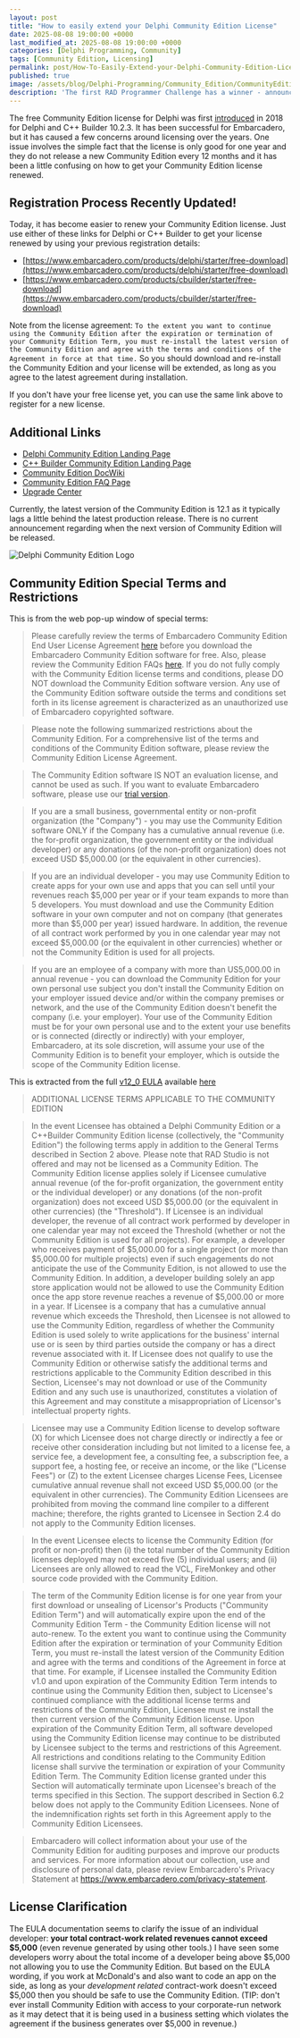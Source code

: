 ```yaml
---
layout: post
title: "How to easily extend your Delphi Community Edition License"
date: 2025-08-08 19:00:00 +0000
last_modified_at: 2025-08-08 19:00:00 +0000
categories: [Delphi Programming, Community]
tags: [Community Edition, Licensing]
permalink: post/How-To-Easily-Extend-your-Delphi-Community-Edition-License
published: true
image: /assets/blog/Delphi-Programming/Community_Edition/CommunityEdition_EasierToRenew.png
description: 'The first RAD Programmer Challenge has a winner - announced today!'
---
```


The free Community Edition license for Delphi was first [introduced](https://blogs.embarcadero.com/introducing-delphi-and-c-builder-community-edition/) in 2018 for Delphi and C++ Builder 10.2.3.  It has been successful for Embarcadero, but it has caused a few concerns around licensing over the years.  One issue involves the simple fact that the license is only good for one year and they do not release a new Community Edition every 12 months and it has been a little confusing on how to get your Community Edition license renewed.

## Registration Process Recently Updated!
Today, it has become easier to renew your Community Edition license.  Just use either of these links for Delphi or C++ Builder to get your license renewed by using your previous registration details:

- [https://www.embarcadero.com/products/delphi/starter/free-download](https://www.embarcadero.com/products/delphi/starter/free-download)
- [https://www.embarcadero.com/products/cbuilder/starter/free-download](https://www.embarcadero.com/products/cbuilder/starter/free-download)

Note from the license agreement: `To the extent you want to continue using the Community Edition after the expiration or termination of your Community Edition Term, you must re-install the latest version of the Community Edition and agree with the terms and conditions of the Agreement in force at that time.`  So you should download and re-install the Community Edition and your license will be extended, as long as you agree to the latest agreement during installation.


If you don't have your free license yet, you can use the same link above to register for a new license.


## Additional Links
- [Delphi Community Edition Landing Page](https://www.embarcadero.com/products/delphi/starter)
- [C++ Builder Community Edition Landing Page](https://www.embarcadero.com/products/cbuilder/starter)
- [Community Edition DocWiki](https://docwiki.embarcadero.com/RADStudio/en/Community_Edition) 
- [Community Edition FAQ Page](https://www.embarcadero.com/products/delphi/starter/faq)
- [Upgrade Center](https://www.embarcadero.com/rad-in-action/migration-upgrade-center)

Currently, the latest version of the Community Edition is 12.1 as it typically lags a little behind the latest production release.  There is no current announcement regarding when the next version of Community Edition will be released.

![Delphi Community Edition Logo](/assets/blog/Delphi-Programming/Community_Edition/Delphi_Community_Edition.png)


## Community Edition Special Terms and Restrictions
This is from the web pop-up window of special terms:

>Please carefully review the terms of Embarcadero Community Edition End User License Agreement [here](https://www.ideracorp.com/legal/embarcadero#tabs-2) before you download the Embarcadero Community Edition software for free. Also, please review the Community Edition FAQs [here](https://www.embarcadero.com/products/delphi/starter/faq). If you do not fully comply with the Community Edition license terms and conditions, please DO NOT download the Community Edition software version. Any use of the Community Edition software outside the terms and conditions set forth in its license agreement is characterized as an unauthorized use of Embarcadero copyrighted software.

>Please note the following summarized restrictions about the Community Edition. For a comprehensive list of the terms and conditions of the Community Edition software, please review the Community Edition License Agreement.

>The Community Edition software IS NOT an evaluation license, and cannot be used as such. If you want to evaluate Embarcadero software, please use our [trial version](https://www.embarcadero.com/products/delphi/start-for-free).

>If you are a small business, governmental entity or non-profit organization (the "Company") - you may use the Community Edition software ONLY if the Company has a cumulative annual revenue (i.e. the for-profit organization, the government entity or the individual developer) or any donations (of the non-profit organization) does not exceed USD $5,000.00 (or the equivalent in other currencies).

> If you are an individual developer - you may use Community Edition to create apps for your own use and apps that you can sell until your revenues reach $5,000 per year or if your team expands to more than 5 developers. You must download and use the Community Edition software in your own computer and not on company (that generates more than $5,000 per year) issued hardware. In addition, the revenue of all contract work performed by you in one calendar year may not exceed $5,000.00 (or the equivalent in other currencies) whether or not the Community Edition is used for all projects.

>If you are an employee of a company with more than US5,000.00 in annual revenue - you can download the Community Edition for your own personal use subject you don't install the Community Edition on your employer issued device and/or within the company premises or network, and the use of the Community Edition doesn't benefit the company (i.e. your employer). Your use of the Community Edition must be for your own personal use and to the extent your use benefits or is connected (directly or indirectly) with your employer, Embarcadero, at its sole discretion, will assume your use of the Community Edition is to benefit your employer, which is outside the scope of the Community Edition license.


This is extracted from the full [v12_0 EULA](https://www.ideracorp.com/~/media/IderaInc/Files/Embarcadero/v12_0/Embarcadero%20RAD%20Studio%2012%20Delphi%20CBuilder%20Software%20License%20and%20Support%20Agreement%20English) available [here](https://www.ideracorp.com/legal/embarcadero#tabs-2)

>ADDITIONAL LICENSE TERMS APPLICABLE TO THE COMMUNITY EDITION 

>In the event Licensee has obtained a Delphi Community Edition or a C++Builder 
Community Edition license (collectively, the "Community Edition") the following terms 
apply in addition to the General Terms described in Section 2 above. Please note that 
RAD Studio is not offered and may not be licensed as a Community Edition. The 
Community Edition license applies solely if Licensee cumulative annual revenue (of the 
for-profit organization, the government entity or the individual developer) or any 
donations (of the non-profit organization) does not exceed USD $5,000.00 (or the 
equivalent in other currencies) (the "Threshold"). If Licensee is an individual developer, 
the revenue of all contract work performed by developer in one calendar year may not 
exceed the Threshold (whether or not the Community Edition is used for all projects). 
For example, a developer who receives payment of $5,000.00 for a single project (or 
more than $5,000.00 for multiple projects) even if such engagements do not anticipate 
the use of the Community Edition, is not allowed to use the Community Edition. In 
addition, a developer building solely an app store application would not be allowed to 
use the Community Edition once the app store revenue reaches a revenue of $5,000.00 
or more in a year. If Licensee is a company that has a cumulative annual revenue which 
exceeds the Threshold, then Licensee is not allowed to use the Community Edition, 
regardless of whether the Community Edition is used solely to write applications for the 
business' internal use or is seen by third parties outside the company or has a direct 
revenue associated with it. If Licensee does not qualify to use the Community Edition or 
otherwise satisfy the additional terms and restrictions applicable to the Community 
Edition described in this Section, Licensee's may not download or use of the Community 
Edition and any such use is unauthorized, constitutes a violation of this Agreement and 
may constitute a misappropriation of Licensor's intellectual property rights. 

>Licensee may use a Community Edition license to develop software (X) for which 
Licensee does not charge directly or indirectly a fee or receive other consideration 
including but not limited to a license fee, a service fee, a development fee, a consulting 
fee, a subscription fee, a support fee, a hosting fee, or receive an income, or the like 
("License Fees") or (Z) to the extent Licensee charges License Fees, Licensee 
cumulative annual revenue shall not exceed USD $5,000.00 (or the equivalent in other 
currencies). The Community Edition Licensees are prohibited from moving the 
command line compiler to a different machine; therefore, the rights granted to Licensee 
in Section 2.4 do not apply to the Community Edition licenses. 

>In the event Licensee elects to license the Community Edition (for profit or non-profit) 
then (i) the total number of the Community Edition licenses deployed may not exceed 
five (5) individual users; and (ii) Licensees are only allowed to read the VCL, 
FireMonkey and other source code provided with the Community Edition. 

>The term of the Community Edition license is for one year from your first download or 
unsealing of Licensor's Products ("Community Edition Term") and will automatically 
expire upon the end of the Community Edition Term - the Community Edition license will 
not auto-renew. To the extent you want to continue using the Community Edition after 
the expiration or termination of your Community Edition Term, you must re-install the 
latest version of the Community Edition and agree with the terms and conditions of the 
Agreement in force at that time. For example, if Licensee installed the Community 
Edition v1.0 and upon expiration of the Community Edition Term intends to continue 
using the Community Edition then, subject to Licensee's continued compliance with the 
additional license terms and restrictions of the Community Edition, Licensee must re
install the then current version of the Community Edition license. Upon expiration of the 
Community Edition Term, all software developed using the Community Edition license 
may continue to be distributed by Licensee subject to the terms and restrictions of this 
Agreement. All restrictions and conditions relating to the Community Edition license 
shall survive the termination or expiration of your Community Edition Term. The 
Community Edition license granted under this Section will automatically terminate upon 
Licensee's breach of the terms specified in this Section. The support described in 
Section 6.2 below does not apply to the Community Edition Licensees. None of the 
indemnification rights set forth in this Agreement apply to the Community Edition 
Licensees. 

> Embarcadero will collect information about your use of the Community Edition for 
auditing purposes and improve our products and services. For more information about 
our collection, use and disclosure of personal data, please review Embarcadero's 
Privacy Statement at https://www.embarcadero.com/privacy-statement. 


## License Clarification

The EULA documentation seems to clarify the issue of an individual developer: **your total contract-work related revenues cannot exceed $5,000** (even revenue generated by using other tools.)  I have seen some developers worry about the total income of a developer being above $5,000 not allowing you to use the Community Edition.  But based on the EULA wording, if you work at McDonald's and also want to code an app on the side, as long as your *development related* contract-work doesn't exceed $5,000 then you should be safe to use the Community Edition.  (TIP: don't ever install Community Edition with access to your corporate-run network as it may detect that it is being used in a business setting which violates the agreement if the business generates over $5,000 in revenue.)
